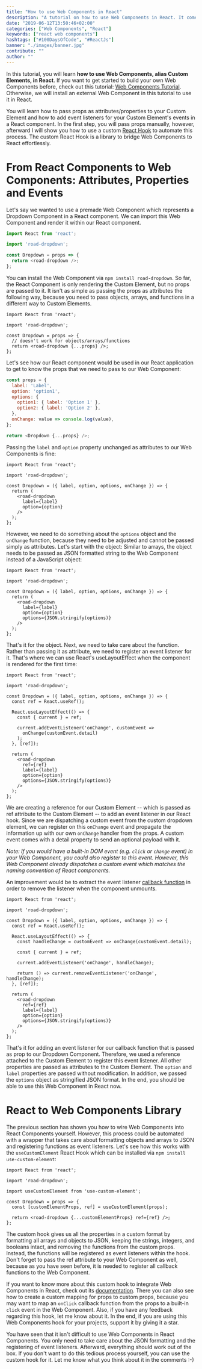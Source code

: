 ```yaml
---
title: "How to use Web Components in React"
description: "A tutorial on how to use Web Components in React. It comes with a library as a wrapper to use a custom element within your React component for passing props as attributes and event listeners ..."
date: "2019-06-12T13:50:46+02:00"
categories: ["Web Components", "React"]
keywords: ["react web components"]
hashtags: ["#100DaysOfCode", "#ReactJs"]
banner: "./images/banner.jpg"
contribute: ""
author: ""
---
```


<Sponsorship />

In this tutorial, you will learn **how to use Web Components, alias Custom Elements, in React**. If you want to get started to build your own Web Components before, check out this tutorial: [Web Components Tutorial](/web-components-tutorial). Otherwise, we will install an external Web Component in this tutorial to use it in React.

You will learn how to pass props as attributes/properties to your Custom Element and how to add event listeners for your Custom Element's events in a React component. In the first step, you will pass props manually, however, afterward I will show you how to use a custom [React Hook](/react-hooks/) to automate this process. The custom React Hook is a library to bridge Web Components to React effortlessly.

# From React Components to Web Components: Attributes, Properties and Events

Let's say we wanted to use a premade Web Component which represents a Dropdown Component in a React component. We can import this Web Component and render it within our React component.

```javascript
import React from 'react';

import 'road-dropdown';

const Dropdown = props => {
  return <road-dropdown />;
};
```

You can install the Web Component via `npm install road-dropdown`. So far, the React Component is only rendering the Custom Element, but no props are passed to it. It isn't as simple as passing the props as attributes the following way, because you need to pass objects, arrays, and functions in a different way to Custom Elements.

```javascript{6,7}
import React from 'react';

import 'road-dropdown';

const Dropdown = props => {
  // doesn't work for objects/arrays/functions
  return <road-dropdown {...props} />;
};
```

Let's see how our React component would be used in our React application to get to know the props that we need to pass to our Web Component:

```javascript
const props = {
  label: 'Label',
  option: 'option1',
  options: {
    option1: { label: 'Option 1' },
    option2: { label: 'Option 2' },
  },
  onChange: value => console.log(value),
};

return <Dropdown {...props} />;
```

Passing the `label` and `option` property unchanged as attributes to our Web Components is fine:

```javascript{5,8,9}
import React from 'react';

import 'road-dropdown';

const Dropdown = ({ label, option, options, onChange }) => {
  return (
    <road-dropdown
      label={label}
      option={option}
    />
  );
};
```

However, we need to do something about the `options` object and the `onChange` function, because they need to be adjusted and cannot be passed simply as attributes. Let's start with the object: Similar to arrays, the object needs to be passed as JSON formatted string to the Web Component instead of a JavaScript object:

```javascript{10}
import React from 'react';

import 'road-dropdown';

const Dropdown = ({ label, option, options, onChange }) => {
  return (
    <road-dropdown
      label={label}
      option={option}
      options={JSON.stringify(options)}
    />
  );
};
```

That's it for the object. Next, we need to take care about the function. Rather than passing it as attribute, we need to register an event listener for it. That's where we can use React's useLayoutEffect when the component is rendered for the first time:

```javascript{6,8,9,10,11,12,13,14,18}
import React from 'react';

import 'road-dropdown';

const Dropdown = ({ label, option, options, onChange }) => {
  const ref = React.useRef();

  React.useLayoutEffect(() => {
    const { current } = ref;

    current.addEventListener('onChange', customEvent =>
      onChange(customEvent.detail)
    );
  }, [ref]);

  return (
    <road-dropdown
      ref={ref}
      label={label}
      option={option}
      options={JSON.stringify(options)}
    />
  );
};
```

We are creating a reference for our Custom Element -- which is passed as ref attribute to the Custom Element -- to add an event listener in our React hook. Since we are dispatching a custom event from the custom dropdown element, we can register on this `onChange` event and propagate the information up with our own `onChange` handler from the props.  A custom event comes with a detail property to send an optional payload with it.

*Note: If you would have a built-in DOM event (e.g. `click` or `change` event) in your Web Component, you could also register to this event. However, this Web Component already dispatches a custom event which matches the naming convention of React components.*

An improvement would be to extract the event listener [callback function](/javascript-callback-function) in order to remove the listener when the component unmounts.

```javascript{9,13,15}
import React from 'react';

import 'road-dropdown';

const Dropdown = ({ label, option, options, onChange }) => {
  const ref = React.useRef();

  React.useLayoutEffect(() => {
    const handleChange = customEvent => onChange(customEvent.detail);

    const { current } = ref;

    current.addEventListener('onChange', handleChange);

    return () => current.removeEventListener('onChange', handleChange);
  }, [ref]);

  return (
    <road-dropdown
      ref={ref}
      label={label}
      option={option}
      options={JSON.stringify(options)}
    />
  );
};
```

That's it for adding an event listener for our callback function that is passed as prop to our Dropdown Component. Therefore, we used a reference attached to the Custom Element to register this event listener. All other properties are passed as attributes to the Custom Element. The `option` and `label` properties are passed without modification. In addition, we passed the `options` object as stringified JSON format. In the end, you should be able to use this Web Component in React now.

# React to Web Components Library

The previous section has shown you how to wire Web Components into React Components yourself. However, this process could be automated with a wrapper that takes care about formatting objects and arrays to JSON and registering functions as event listeners. Let's see how this works with the `useCustomElement` React Hook which can be installed via `npm install use-custom-element`:

```javascript{5,8,10}
import React from 'react';

import 'road-dropdown';

import useCustomElement from 'use-custom-element';

const Dropdown = props => {
  const [customElementProps, ref] = useCustomElement(props);

  return <road-dropdown {...customElementProps} ref={ref} />;
};
```

The custom hook gives us all the properties in a custom format by formatting all arrays and objects to JSON, keeping the strings, integers, and booleans intact, and removing the functions from the custom props. Instead, the functions will be registered as event listeners within the hook. Don't forget to pass the ref attribute to your Web Component as well, because as you have seen before, it is needed to register all callback functions to the Web Component.

If you want to know more about this custom hook to integrate Web Components in React, check out its [documentation](https://github.com/the-road-to-learn-react/use-custom-element). There you can also see how to create a custom mapping for props to custom props, because you may want to map an `onClick` callback function from the props to a built-in `click` event in the Web Component. Also, if you have any feedback regarding this hook, let me know about it. In the end, if you are using this Web Components hook for your projects, support it by giving it a star.

<Divider />

You have seen that it isn't difficult to use Web Components in React Components. You only need to take care about the JSON formatting and the registering of event listeners. Afterward, everything should work out of the box. If you don't want to do this tedious process yourself, you can use the custom hook for it. Let me know what you think about it in the comments :-)
